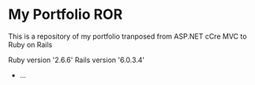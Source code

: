 # My Portfolio ROR

This is a repository of my portfolio tranposed from ASP.NET cCre MVC to Ruby on Rails


Ruby version '2.6.6'
Rails version  '6.0.3.4'



* ...
